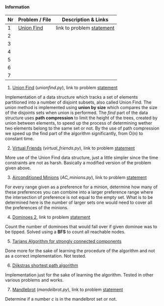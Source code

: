 #### Information
|  Nr | Problem / File  | Description & Links  |
|---|---|---|
|  1 | [Union Find](https://github.com/fr3632ho/various/blob/master/src/medium/unionfind.py)  |link to problem [statement](https://open.kattis.com/problems/unionfind)   |
|  2 |   |   |
|  3 |   |   |
|  4 |   |   |
|  5 |   |   |
|  6 |   |   |
|  7 |   |   |


1. [Union Find](https://github.com/fr3632ho/various/blob/master/src/medium/unionfind.py) (*unionfind.py*), link to problem [statement](https://open.kattis.com/problems/unionfind)

Implementation of a data structure which tracks a set of elements partitioned into a number of disjoint subsets, also called Union Find. The *union* method is implemented using **union by size** which compares the size of the disjoints sets when union is performed. The *find* part of the data structure uses **path compression** to limit the height of the trees, created by union between elements, to speed up the process of determining wether two elements belong to the same set or not. By the use of path compression we speed up the find part of the algorithm significantly, from O(n) to constant time.

2. [Virtual Friends](https://github.com/fr3632ho/various/blob/master/src/medium/virtual_friends.py) (*virtual_friends.py*), link to problem [statement](https://open.kattis.com/problems/virtualfriends)

More use of the Union Find data structure, just a little simpler since the time constraints are not as harsh. Basically a modified version of the problem given above.

3. [Airconditioned Minions](https://github.com/fr3632ho/various/blob/master/src/medium/AC_minions.py) (*AC_minions.py*), link to problem [statement](https://open.kattis.com/problems/airconditioned)

For every range given as a preference for a minion, determine how many of these preferences you can combine into a larger preference range where the intersection of preference is not equal to the empty set. What is to be determined here is the number of larger sets one would need to cover all the preferences of the minions.

4. [Dominoes 2](https://github.com/fr3632ho/various/blob/master/src/medium/dominoes_2.py), link to problem [statement](https://open.kattis.com/problems/dominoes2)

Count the number of dominoes that would fall over if given dominoe was to be tipped. Solved using a **BFS** to count all reachable nodes.

5. [Tarjans Algorithm for strongly connected components](https://github.com/fr3632ho/various/blob/master/src/medium/tarjan_scc.py)

Done more for the sake of learning the procedure of the algorithm and not as a correct implementation. Not tested.

6. [Dijkstras shortest path algorithm](https://github.com/fr3632ho/various/blob/master/src/medium/dijkstra.py)

Implementation just for the sake of learning the algorithm. Tested in other various problems and works.

7. [Mandlebrot](https://github.com/fr3632ho/various/blob/master/src/medium/mandlebrot.py) (*mandelbrot.py*), link to problem [statement](https://open.kattis.com/problems/mandelbrot)

Determine if a number *c* is in the mandelbrot set or not. 

